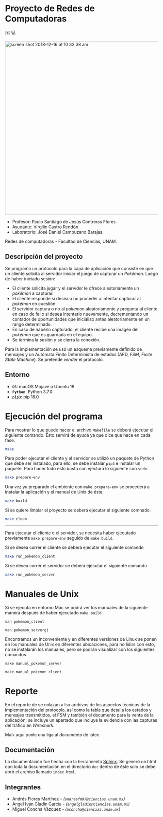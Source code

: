 # Proyecto de Redes de Computadoras

:envelope: :computer:

<img width="572" alt="screen shot 2018-12-16 at 10 32 38 am" src="https://user-images.githubusercontent.com/13952922/50056163-fc4b8d80-011d-11e9-8909-dd9ecff385ff.png">

* Profesor: Paulo Santiago de Jesús Contreras Flores.
* Ayudante: Virgilio Castro Rendón.
* Laboratorio: José Daniel Campuzano Barajas.

Redes de computadoras - Facultad de Ciencias, UNAM.

## Descripción del proyecto

Se programó un protocolo para la capa de aplicación que consiste en que un cliente solicita al servidor iniciar el juego de capturar un _Pokémon_. Luego de haber iniciado sesión:
 * El cliente solicita jugar y el servidor le ofrece aleatoriamente un _pokémon_ a capturar. 
 * El cliente responde si desea o no proceder a intentar capturar al _pokémon_ en cuestión.
 * El servidor captura o no al _pokémon_ aleatoriamente y pregunta al cliente en caso de fallo si desea intentarlo nuevamente, decrementando un contador de oportunidades que inicializó antes aleatoriamente en un rango determinado.
 * En caso de haberlo capturado, el cliente recibe una imagen del _pokémon_ que es guardada en el equipo.
 * Se termina la sesión y se cierra la conexión.
 
Para la implementación se usó un esquema previamente definido de mensajes y un Autómata Finito Determinista de estados (AFD, _FSM_, _Finite State Machine_). Se pretende _vender_ el protocolo.

## Entorno

* **`OS`**: macOS Mojave o Ubuntu 18
* **`Python`**: Python 3.7.0
* **`pip3`**: pip 18.0

# Ejecución del programa

Para mostrar lo que puede hacer el archivo `Makefile` se deberá ejecutar el 
siguiente comando. Ésto servirá de ayuda ya que dice que hace en cada fase.
```bash
make
```

Para poder ejecutar el cliente y el servidor se utilizó un paquete de Python que
debe ser instalado, para ello, se debe instalar `pip3` e instalar un paquete.
Para hacer todo esto basta con ejectura lo siguiente con `sudo`.
```bash
make prepare-env
```

Una vez ya preparado el ambiente con `make prepare-env` se procederá a instalar
la aplicación y el manual de Unix de éste.
```bash
make build
```

Si se quiere limpiar el proyecto se deberá ejecutar el siguiente comnado.
```bash
make clean
```

---

Para ejecutar el cliente o el servidor, se necesita haber ejecutado previamente
`make prepare-env` seguido de `make build`.

Si se desea correr el cliente se deberá ejecutar el siguiente comando
```bash
make run_pokemon_client
```

Si se desea correr el servidor se deberá ejecutar el siguiente comando
```bash
make run_pokemon_server
```

# Manuales de Unix

Si se ejecuta en entorno Mac se podrá ver los manuales de la siguiente manera 
después de haber ejecutado `make build`.
```
man pokemon_client
```

```
man pokemon_servergi
```

Encontramos un inconveniente y en diferentes versiones de Linux se ponen en 
los manuales de Unix en diferentes ubicaciones, para no lidiar con esto, 
no se instalarán los manuales, pero se podrán visualizar con los siguientes 
comandos.
```
make manual_pokemon_server
```

```
make manual_pokemon_client
```

# Reporte

En el reporte de se enlazan a lso archivos de los aspectos técnicos de la implementación del protocolo, así como la tabla que detalla los estados y mensajes transmitidos, el FSM y también el documento para la venta de la aplicación; se incluye un apartado que incluye la evidencia con las capturas del tráfico en _Wireshark_.

Maik aquí ponle una liga al documento de latex.

## Documentación

La documentación fue hecha con la herramienta 
[Sphinx](http://www.sphinx-doc.org/en/1.5/index.html#). Se generó un html con toda la documentación en el directorio `doc` dentro de éste solo se debe abrir el archivo llamado `index.html`.


## Integrantes

* Andrés Flores Martínez - *(`andresfm97@ciencias.unam.mx`)*
* Ángel Iván Gladín García - *(`angelgladin@ciencias.unam.mx`)*
* Miguel Concha Vázquez  - *(`mconcha@ciencias.unam.mx`)*
